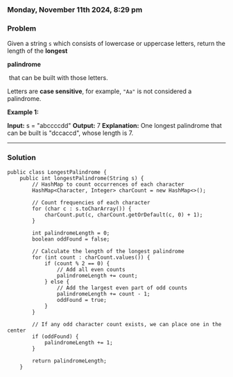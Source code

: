 ### Monday, November 11th 2024, 8:29 pm

### Problem
Given a string `s` which consists of lowercase or uppercase letters, return the length of the **longest** 

**palindrome**

 that can be built with those letters.

Letters are **case sensitive**, for example, `"Aa"` is not considered a palindrome.

**Example 1:**

**Input:** s = "abccccdd"
**Output:** 7
**Explanation:** One longest palindrome that can be built is "dccaccd", whose length is 7.

---
### Solution
```
public class LongestPalindrome {
    public int longestPalindrome(String s) {
        // HashMap to count occurrences of each character
        HashMap<Character, Integer> charCount = new HashMap<>();
        
        // Count frequencies of each character
        for (char c : s.toCharArray()) {
            charCount.put(c, charCount.getOrDefault(c, 0) + 1);
        }
        
        int palindromeLength = 0;
        boolean oddFound = false;
        
        // Calculate the length of the longest palindrome
        for (int count : charCount.values()) {
            if (count % 2 == 0) {
                // Add all even counts
                palindromeLength += count;
            } else {
                // Add the largest even part of odd counts
                palindromeLength += count - 1;
                oddFound = true;
            }
        }
        
        // If any odd character count exists, we can place one in the center
        if (oddFound) {
            palindromeLength += 1;
        }
        
        return palindromeLength;
    }
```


